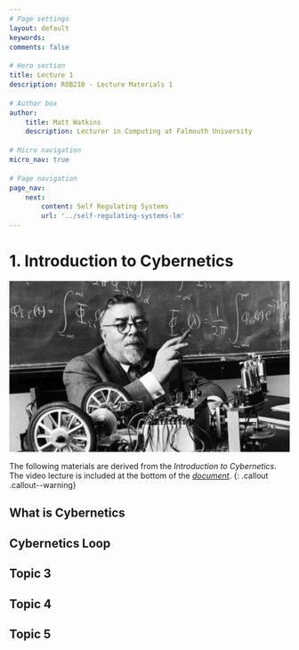 ```yaml
---
# Page settings
layout: default
keywords:
comments: false

# Hero section
title: Lecture 1
description: ROB210 - Lecture Materials 1

# Author box
author:
    title: Matt Watkins
    description: Lecturer in Computing at Falmouth University

# Micro navigation
micro_nav: true

# Page navigation
page_nav:
    next:
        content: Self Regulating Systems
        url: '../self-regulating-systems-lm'
---
```


# 1. Introduction to Cybernetics

![Hero Banner Image](images/norbert-weiner.jpg)

The following materials are derived from the *Introduction to Cybernetics*. The video lecture is included at the bottom of the [*document*](#video-lecture).
{: .callout .callout--warning}

## What is Cybernetics
## Cybernetics Loop
## Topic 3
## Topic 4
## Topic 5
<!--stackedit_data:
eyJoaXN0b3J5IjpbLTE5NTYyNTI5MiwxNzIyMzUwOTMwLDkwMD
U3MDk4OCwxNjkxODQxMzA5LDg5ODczODY3OSw0ODQ0NDkwMTJd
fQ==
-->